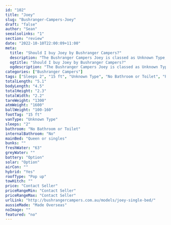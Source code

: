 ```yaml
---
id: "102"
title: "Joey"
slug: "Bushranger-Campers-Joey"
draft: "false"
author: "Sean"
seealsolinks: "1"
section: "review"
date: "2022-10-10T22:00:09+11:00"
meta:
  title: "Should I buy Joey by Bushranger Campers?"
  description: "The Bushranger Campers Joey is classed as Unknown Type, and sleeps 2 people. It is Made Overseas and comes in at 15 ft. It generally has No Bathroom or Toilet."
  ogtitle: "Should I buy Joey by Bushranger Campers?"
  ogdescription: "The Bushranger Campers Joey is classed as Unknown Type, and sleeps 2 people. It is Made Overseas and comes in at 15 ft. It generally has No Bathroom or Toilet."
categories: ["Bushranger Campers"]
tags: ["Sleeps 2", "15 ft", "Unknown Type", "No Bathroom or Toilet", "Pop up", "Price Unknown"]
totalLength: "5.1"
bodyLength: "4.5"
totalHeight: "2.3"
totalWidth: "2.2"
tareWeight: "1300"
atmWeight: "1600"
ballWeight: "100-160"
footTag: "15 ft"
vanType: "Unknown Type"
sleeps: "2"
bathroom: "No Bathroom or Toilet"
internalBathroom: "No"
mainBed: "Queen or singles"
bunks: ""
freshWater: "63"
greyWater: ""
battery: "Option"
solar: "Option"
airCon: ""
hybrid: "Yes"
roofType: "Pop up"
towHitch: ""
price: "Contact Seller"
priceRangeMin: "Contact Seller"
priceRangeMax: "Contact Seller"
urlLink: "http://bushrangercampers.com.au/models/joey-single-bed/"
aussieMade: "Made Overseas"
noImage: ""
featured: "no"
---
```

